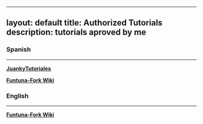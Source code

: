 
---
layout: default
title: Authorized Tutorials
description: tutorials aproved by me
---

### Spanish
******
[__JuankyTutoriales__](https://www.youtube.com/watch?v=ORhnqi7aJmQ)

[__Funtuna-Fork Wiki__](https://github.com/israpps/Funtuna-Fork/wiki/Instalaci%C3%B3n)

### English
******
[__Funtuna-Fork Wiki__](https://github.com/israpps/Funtuna-Fork/wiki/manual-installation)
